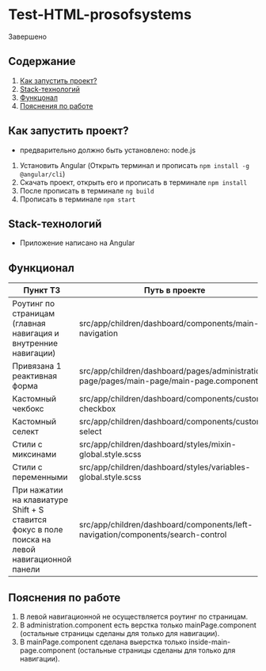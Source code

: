 # Test-HTML-prosofsystems
Завершено

## Содержание

1. <a href = "#start">Как запустить проект?</a>
2. <a href = "#stack">Stack-технологий</a>
3. <a href = "#technical_assignment">Функцонал</a>
4. <a href = "#description">Пояснения по работе</a>
  
<a name = start></a>
## Как запустить проект?
  * предварительно должно быть установлено: node.js
    
  1. Установить Angular (Открыть терминал и прописать `npm install -g @angular/cli`)
  2. Скачать проект, открыть его и прописать в терминале `npm install`
  3. После прописать в терминале `ng build`
  4. Прописать в терминале `npm start`
  
<a name = stack></a>  
## Stack-технологий
- Приложение написано на Angular
 
<a name = technical_assignment></a>
## Функционал

| Пункт ТЗ | Путь в проекте  |
| ------- | --- |
| Роутинг по страницам (главная навигация и внутренние навигации) | src/app/children/dashboard/components/main-navigation  |
| Привязана 1 реактивная форма | src/app/children/dashboard/pages/administration-page/pages/main-page/main-page.component.ts |
| Кастомный чекбокс | src/app/children/dashboard/components/custom-checkbox |
| Кастомный селект | src/app/children/dashboard/components/custom-select |
| Стили с миксинами | src/app/children/dashboard/styles/mixin-global.style.scss |
| Стили с переменными | src/app/children/dashboard/styles/variables-global.style.scss |
| При нажатии на клавиатуре Shift + S ставится фокус в поле поиска на левой навигационной панели | src/app/children/dashboard/components/left-navigation/components/search-control |

<a name = description></a>
## Пояснения по работе

1. В левой навигационной не осуществляется роутинг по страницам.
2. В administration.component есть верстка только mainPage.component (остальные страницы сделаны для только для навигации).
3. В mainPage.component сделана выерстка только inside-main-page.component (остальные страницы сделаны для только для навигации).
